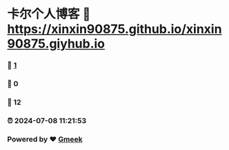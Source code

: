 # 卡尔个人博客 :link: https://xinxin90875.github.io/xinxin90875.giyhub.io 
### :page_facing_up: [1](https://xinxin90875.github.io/xinxin90875.giyhub.io/tag.html) 
### :speech_balloon: 0 
### :hibiscus: 12 
### :alarm_clock: 2024-07-08 11:21:53 
### Powered by :heart: [Gmeek](https://github.com/Meekdai/Gmeek)
